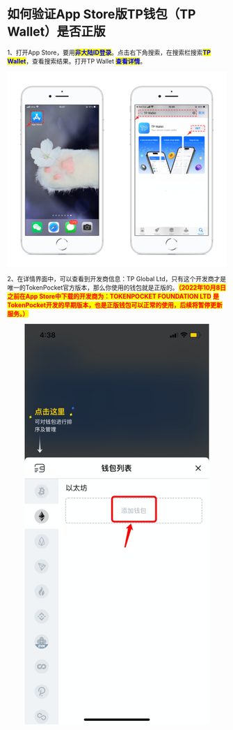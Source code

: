 # 如何验证App Store版TP钱包（TP Wallet）是否正版

1、打开App Store，要用<mark style="color:blue;">**非大陆ID登录**</mark>。点击右下角搜索，在搜索栏搜索<mark style="color:blue;">**TP Wallet**</mark>，查看搜索结果。打开TP Wallet <mark style="color:blue;">**查看详情**</mark>。

![](<../../.gitbook/assets/1 (4) (2) (1).png>)

2、在详情界面中，可以查看到开发商信息：TP Global Ltd，只有这个开发商才是唯一的TokenPocket官方版本，那么你使用的钱包就是正版的。<mark style="color:red;">**（2022年10月8日之前在App Store中下载的开发商为：TOKENPOCKET FOUNDATION LTD**</mark> <mark style="color:red;">**是TokenPocket开发的早期版本，也是正版钱包可以正常的使用，后续将暂停更新服务。）**</mark>

<figure><img src="../../.gitbook/assets/2 (4) (1).png" alt=""><figcaption></figcaption></figure>
